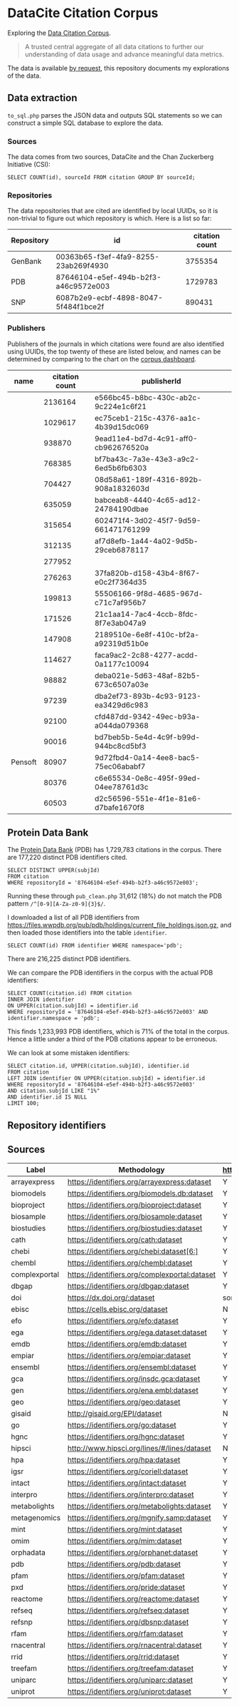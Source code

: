 # DataCite Citation Corpus

Exploring the [Data Citation Corpus](https://makedatacount.org/data-citation).

> A trusted central aggregate of all data citations to further our understanding of data usage and advance meaningful data metrics.

The data is available [by request](https://makedatacount.org/data-citation/#first-release), this repository documents my explorations of the data. 



## Data extraction

`to_sql.php` parses the JSON data and outputs SQL statements so we can construct a simple SQL database to explore the data. 

### Sources

The data comes from two sources, DataCite and the Chan Zuckerberg Initiative (CSI):

```
SELECT COUNT(id), sourceId FROM citation GROUP BY sourceId;
```

### Repositories 

The data repositories that are cited are identified by local UUIDs, so it is non-trivial to figure out which repository is which. Here is a list so far:

| Repository | id | citation count |
|--|--|--|
| GenBank | 00363b65-f3ef-4fa9-8255-23ab269f4930| 3755354 |
| PDB | 87646104-e5ef-494b-b2f3-a46c9572e003| 1729783 |
| SNP | 6087b2e9-ecbf-4898-8047-5f484f1bce2f| 890431 |

### Publishers

Publishers of the journals in which citations were found are also identified using UUIDs, the top twenty of these are listed below, and names can be determined by comparing to the chart on the [corpus dashboard](http://corpus.datacite.org/dashboard).


|name | citation count | publisherId|
|--|--|--|
| | 2136164 | e566bc45-b8bc-430c-ab2c-9c224e1c6f21|
| | 1029617 | ec75ceb1-215c-4376-aa1c-4b39d15dc069|
| | 938870 | 9ead11e4-bd7d-4c91-aff0-cb962676520a|
| | 768385 | bf7ba43c-7a3e-43e3-a9c2-6ed5b6fb6303|
| | 704427 | 08d58a61-189f-4316-892b-908a1832603d|
| | 635059 | babceab8-4440-4c65-ad12-24784190dbae|
| | 315654 | 602471f4-3d02-45f7-9d59-661471761299|
| | 312135 | af7d8efb-1a44-4a02-9d5b-29ceb6878117|
| | 277952 | |
| | 276263 | 37fa820b-d158-43b4-8f67-e0c2f7364d35|
| | 199813 | 55506166-9f8d-4685-967d-c71c7af956b7|
| | 171526 | 21c1aa14-7ac4-4ccb-8fdc-8f7e3ab047a9|
| | 147908 | 2189510e-6e8f-410c-bf2a-a92319d51b0e|
| | 114627 | faca9ac2-2c88-4277-acdd-0a1177c10094|
| | 98882 | deba021e-5d63-48af-82b5-673c6507a03e|
| | 97239 | dba2ef73-893b-4c93-9123-ea3429d6c983|
| | 92100 | cfd487dd-9342-49ec-b93a-a044da079368|
| | 90016 | bd7beb5b-5e4d-4c9f-b99d-944bc8cd5bf3|
| Pensoft | 80907 | 9d72fbd4-0a14-4ee8-bac5-75ec06ababf7|
| | 80376 | c6e65534-0e8c-495f-99ed-04ee78761d3c|
| | 60503 | d2c56596-551e-4f1e-81e6-d7bafe1670f8|


## Protein Data Bank

The [Protein Data Bank](https://www.wwpdb.org) (PDB) has 1,729,783 citations in the corpus. There are 177,220 distinct PDB identifiers cited. 

```
SELECT DISTINCT UPPER(subjId) 
FROM citation 
WHERE repositoryId = '87646104-e5ef-494b-b2f3-a46c9572e003';
```

Running these through `pub_clean.php` 31,612 (18%) do not match the PDB pattern `/^[0-9][A-Za-z0-9]{3}$/`.

I downloaded a list of all PDB identifiers from https://files.wwpdb.org/pub/pdb/holdings/current_file_holdings.json.gz, and then loaded those identifiers into the table `identifier`. 

```
SELECT COUNT(id) FROM identifier WHERE namespace='pdb'; 
```
There are 216,225 distinct PDB identifiers.

We can compare the PDB identifiers in the corpus with the actual PDB identifiers:

```
SELECT COUNT(citation.id) FROM citation 
INNER JOIN identifier 
ON UPPER(citation.subjId) = identifier.id
WHERE repositoryId = '87646104-e5ef-494b-b2f3-a46c9572e003' AND identifier.namespace = 'pdb';
```

This finds 1,233,993 PDB identifiers, which is 71% of the total in the corpus. Hence a little under a third of the PDB citations appear to be erroneous.

We can look at some mistaken identifiers:

```
SELECT citation.id, UPPER(citation.subjId), identifier.id 
FROM citation 
LEFT JOIN identifier ON UPPER(citation.subjId) = identifier.id 
WHERE repositoryId = '87646104-e5ef-494b-b2f3-a46c9572e003' 
AND citation.subjId LIKE "1%"
AND identifier.id IS NULL
LIMIT 100;
```

## Repository identifiers 

## Sources

|Label | Methodology | http://identifiers.org |
|--|--|--|
|arrayexpress | https://identifiers.org/arrayexpress:dataset | Y|
|biomodels | https://identifiers.org/biomodels.db:dataset | Y|
|bioproject | https://identifiers.org/bioproject:dataset | Y|
|biosample | https://identifiers.org/biosample:dataset | Y|
|biostudies | https://identifiers.org/biostudies:dataset | Y|
|cath | https://identifiers.org/cath:dataset | Y|
|chebi | https://identifiers.org/chebi:dataset[6:] | Y|
|chembl | https://identifiers.org/chembl:dataset | Y|
|complexportal | https://identifiers.org/complexportal:dataset | Y|
|dbgap | https://identifiers.org/dbgap:dataset | Y|
|doi | https://dx.doi.org/:dataset | sometimes|
|ebisc | https://cells.ebisc.org/dataset | N|
|efo | https://identifiers.org/efo:dataset | Y|
|ega | https://identifiers.org/ega.dataset:dataset | Y|
|emdb | https://identifiers.org/emdb:dataset | Y|
|empiar | https://identifiers.org/empiar:dataset | Y|
|ensembl | https://identifiers.org/ensembl:dataset  | Y|
|gca | https://identifiers.org/insdc.gca:dataset | Y|
|gen | https://identifiers.org/ena.embl:dataset | Y|
|geo | https://identifiers.org/geo:dataset | Y|
|gisaid | http://gisaid.org/EPI/dataset | N|
|go | https://identifiers.org/go:dataset | Y|
|hgnc | https://identifiers.org/hgnc:dataset | Y|
|hipsci | http://www.hipsci.org/lines/#/lines/dataset | N|
|hpa | https://identifiers.org/hpa:dataset | Y|
|igsr | https://identifiers.org/coriell:dataset | Y|
|intact | https://identifiers.org/intact:dataset | Y|
|interpro | https://identifiers.org/interpro:dataset | Y|
|metabolights | https://identifiers.org/metabolights:dataset | Y|
|metagenomics | https://identifiers.org/mgnify.samp:dataset | Y|
|mint | https://identifiers.org/mint:dataset | Y|
|omim | https://identifiers.org/mim:dataset | Y|
|orphadata | https://identifiers.org/orphanet:dataset | Y|
|pdb | https://identifiers.org/pdb:dataset | Y|
|pfam | https://identifiers.org/pfam:dataset | Y|
|pxd | https://identifiers.org/pride:dataset | Y|
|reactome | https://identifiers.org/reactome:dataset | Y|
|refseq | https://identifiers.org/refseq:dataset | Y|
|refsnp | https://identifiers.org/dbsnp:dataset | Y|
|rfam | https://identifiers.org/rfam:dataset | Y|
|rnacentral | https://identifiers.org/rnacentral:dataset | Y|
|rrid | https://identifiers.org/rrid:dataset | Y|
|treefam | https://identifiers.org/treefam:dataset | Y|
|uniparc | https://identifiers.org/uniparc:dataset | Y|
|uniprot | https://identifiers.org/uniprot:dataset | Y|





